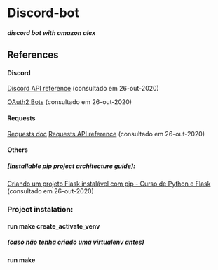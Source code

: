 # Discord-bot
##### discord bot with amazon alex 
## References
#### Discord
  [Discord API reference](https://discord.com/developers/docs/reference) (consultado em 26-out-2020)

  [OAuth2 Bots](https://discord.com/developers/docs/topics/oauth2#bots) (consultado em 26-out-2020)
#### Requests
  [Requests doc](https://requests.readthedocs.io/en/master/)
  [Requests API reference](https://requests.readthedocs.io/en/latest/api/) (consultado em 26-out-2020)
#### Others
##### [Installable pip project architecture guide]:
  [Criando um projeto Flask instalável com pip - Curso de Python e Flask](https://www.youtube.com/watch?v=5IiNXYkmDpk) (consultado em 26-out-2020)
### Project instalation:
#### run make create_activate_venv
  ##### (caso não tenha criado uma virtualenv antes)
#### run make